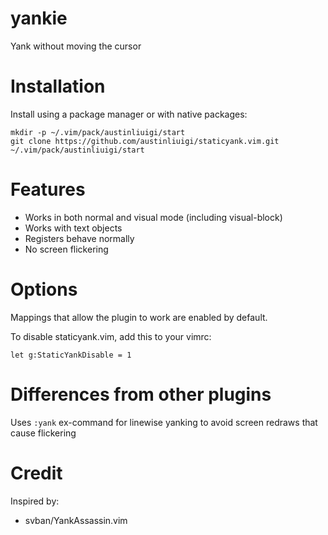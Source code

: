 # yankie
Yank without moving the cursor

# Installation
Install using a package manager or with native packages:
```
mkdir -p ~/.vim/pack/austinliuigi/start
git clone https://github.com/austinliuigi/staticyank.vim.git ~/.vim/pack/austinliuigi/start
```

# Features
* Works in both normal and visual mode (including visual-block)
* Works with text objects
* Registers behave normally
* No screen flickering

# Options
Mappings that allow the plugin to work are enabled by default.

To disable staticyank.vim, add this to your vimrc:
```
let g:StaticYankDisable = 1
```

# Differences from other plugins
Uses `:yank` ex-command for linewise yanking to avoid screen redraws that cause flickering

# Credit
Inspired by:
* svban/YankAssassin.vim
